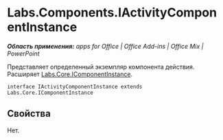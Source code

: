 
# Labs.Components.IActivityComponentInstance

 _**Область применения:** apps for Office | Office Add-ins | Office Mix | PowerPoint_

Представляет определенный экземпляр компонента действия. Расширяет [Labs.Core.IComponentInstance](../../reference/office-mix/labs.core.icomponentinstance.md).

```
interface IActivityComponentInstance extends Labs.Core.IComponentInstance
```


## Свойства

Нет.

